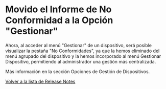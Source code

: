 # Movido el Informe de No Conformidad a la Opción "Gestionar"

Ahora, al acceder al menú "Gestionar" de un dispositivo, será posible visualizar la pestaña "No Conformidades", ya que la hemos eliminado del menú agrupado del dispositivo y la hemos incorporado al menú Gestionar Dispositivo, permitiendo al administrador una gestión más centralizada.

Más información en la sección Opciones de Gestión de Dispositivos.



[Volver a la lista de Release Notes](./)
